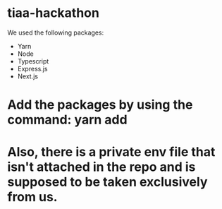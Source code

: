 # tiaa-hackathon
We used the following packages:
- Yarn
- Node
- Typescript
- Express.js
- Next.js

# Add the packages by using the command: yarn add
# Also, there is a private env file that isn't attached in the repo and is supposed to be taken exclusively from us.
